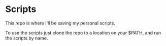 # Scripts  
  
This repo is where I'll be saving my personal scripts.  
  
To use the scripts just clone the repo to a location on your $PATH, and run the scripts by name.  


